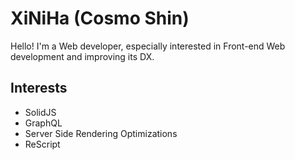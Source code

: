 # XiNiHa (Cosmo Shin)

Hello! I'm a Web developer, especially interested in Front-end Web development and improving its DX.

## Interests

- SolidJS
- GraphQL
- Server Side Rendering Optimizations
- ReScript
